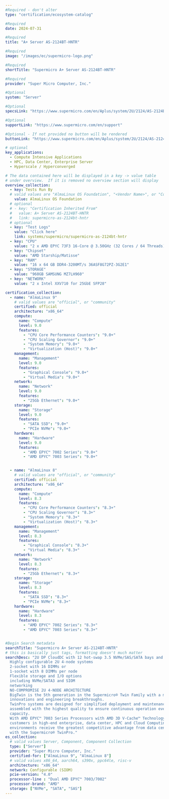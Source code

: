 ```yaml
---
#Required - don't alter
type: "certification/ecosystem-catalog"

#Required
date: 2024-07-31

#Required
title: "A+ Server AS-2124BT-HNTR"

#Required
image: "/images/ec/supermicro-logo.png"

#Required
shortTitle: "Supermicro A+ Server AS-2124BT-HNTR"

#Required
provider: "Super Micro Computer, Inc."

#Optional
system: "Server"

#Optional
specsLink: "https://www.supermicro.com/en/Aplus/system/2U/2124/AS-2124BT-HNTR.cfm"

#Optional
supportLink: "https://www.supermicro.com/en/support"

#Optional - If not provided no button will be rendered
buttonLink: "https://www.supermicro.com/en/Aplus/system/2U/2124/AS-2124BT-HNTR.cfm"

# optional
key_applications:
  - Compute Intensive Applications
  - HPC, Data Center, Enterprise Server
  - Hyperscale / Hyperconverged

# The data contained here will be displayed in a key -> value table
# under overview.  If it is removed no overview section will display
overview_collection:
  - key: Tests Run By
  # valid values are "AlmaLinux OS Foundation", "<Vendor Name>", or "Community"
    value: AlmaLinux OS Foundation
  # optional
  # - key: "Certification Inherited From"
  #   value: A+ Server AS-2124BT-HNTR
  #   link: supermicro-as-2124bt-hntr
  # optional
  - key: "Test Logs"
    value: "Click here"
    link: systems/supermicro/supermicro-as-2124bt-hntr
  - key: "CPU"
    value: "2 x AMD EPYC 73F3 16-Core @ 3.50GHz (32 Cores / 64 Threads)"
  - key: "Chipset"
    value: "AMD Starship/Matisse"
  - key: "RAM"
    value: "16 x 64 GB DDR4-3200MT/s 36ASF8G72PZ-3G2E1"
  - key: "STORAGE"
    value: "960GB SAMSUNG MZ7LH960"
  - key: "NETWORK"
    value: "2 x Intel XXV710 for 25GbE SFP28"

certification_collection:
  - name: "AlmaLinux 9"
    # valid values are "official", or "community"
    certified: official
    architecture: "x86_64"
    compute:
      name: "Compute"
      level: 9.0
      features:
        - "CPU Core Performance Counters": "9.0+"
        - "CPU Scaling Governor": "9.0+"
        - "System Memory": "9.0+"
        - "Virtualization (Host)": "9.0+"
    management:
      name: "Management"
      level: 9.0
      features:
        - "Graphical Console": "9.0+"
        - "Virtual Media": "9.0+"
    network:
      name: "Network"
      level: 9.0
      features:
        - "25Gb Ethernet": "9.0+"
    storage:
      name: "Storage"
      level: 9.0
      features:
        - "SATA SSD": "9.0+"
        - "PCIe NVMe": "9.0+"
    hardware:
      name: "Hardware"
      level: 9.0
      features:
        - "AMD EPYC™ 7002 Series": "9.0+"
        - "AMD EPYC™ 7003 Series": "9.0+"


  - name: "AlmaLinux 8"
    # valid values are "official", or "community"
    certified: official
    architecture: "x86_64"
    compute:
      name: "Compute"
      level: 8.3
      features:
        - "CPU Core Performance Counters": "8.3+"
        - "CPU Scaling Governor": "8.3+"
        - "System Memory": "8.3+"
        - "Virtualization (Host)": "8.3+"
    management:
      name: "Management"
      level: 8.3
      features:
        - "Graphical Console": "8.3+"
        - "Virtual Media": "8.3+"
    network:
      name: "Network"
      level: 8.3
      features:
        - "25Gb Ethernet": "8.3+"
    storage:
      name: "Storage"
      level: 8.3
      features:
        - "SATA SSD": "8.3+"
        - "PCIe NVMe": "8.3+"
    hardware:
      name: "Hardware"
      level: 8.3
      features:
        - "AMD EPYC™ 7002 Series": "8.3+"
        - "AMD EPYC™ 7003 Series": "8.3+"


#Begin Search metadata
searchTitle: "Supermicro A+ Server AS-2124BT-HNTR"
# this is basically just tags, formatting doesn't much matter
searchDesc: "2U DP CloudDC with 12 hot-swap 3.5 NVMe/SAS/SATA bays and 4 PCIe 5.0 x16 slots + 2 PCIe 5.0 x16 AIOM slots
  Highly configurable 2U 4-node systems
  2-socket with 16 DIMMs or
  1-socket with 8 DIMMs per node
  Flexible storage and I/O options
  including NVMe/SATA3 and SIOM
  networking
  NO-COMPROMISE 2U 4-NODE ARCHITECTURE
  BigTwin is the 5th generation in the Supermicro® Twin Family with a multitude of
  innovations and engineering breakthroughs.
  TwinPro systems are designed for simplified deployment and maintenance, and
  assembled with the highest quality to ensure continuous operation even at maximum
  capacity.
  With AMD EPYC™ 7003 Series Processors with AMD 3D V-Cache™ Technology,
  customers in high-end enterprise, data center, HPC and Cloud Computing
  environments receive the greatest competitive advantage from data center resources
  with the Supermicro® TwinPro."
es_collection: 
  # valid values Server, Component, Component Collection
  type: ["Server"]
  provider: "Super Micro Computer, Inc."
  certified-for: ["AlmaLinux 9", "AlmaLinux 8"]
  # valid values x86_64, aarch64, s390x, ppc64le, risc-v
  architecture: "x86_64"
  network: Configurable (SIOM)
  pcie-version: "4.0"
  processor-line : "Dual AMD EPYC™ 7003/7002"
  processor-brand: "AMD"
  storage: ["NVMe", "SATA", "SAS"]
---
```

